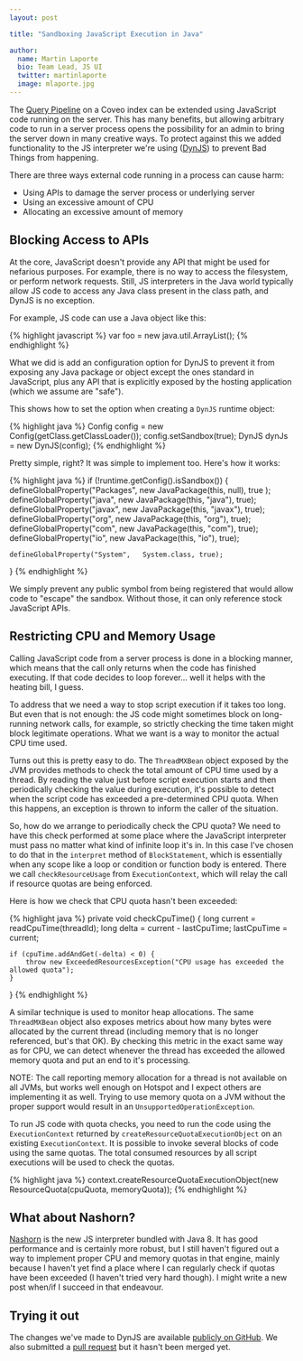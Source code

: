 ```yaml
---
layout: post

title: "Sandboxing JavaScript Execution in Java"

author:
  name: Martin Laporte
  bio: Team Lead, JS UI
  twitter: martinlaporte
  image: mlaporte.jpg
---
```


The [Query Pipeline](https://developers.coveo.com/display/SearchREST/Managing+the+Query+Execution+Pipeline) on a Coveo index can be extended using JavaScript code running on the server. This has many benefits, but allowing arbitrary code to run in a server process opens the possibility for an admin to bring the server down in many creative ways. To protect against this we added functionality to the JS interpreter we're using ([DynJS](https://github.com/dynjs/dynjs)) to prevent Bad Things from happening.

<!-- more -->

There are three ways external code running in a process can cause harm:

* Using APIs to damage the server process or underlying server
* Using an excessive amount of CPU
* Allocating an excessive amount of memory

## Blocking Access to APIs

At the core, JavaScript doesn't provide any API that might be used for nefarious purposes. For example, there is no way to access the filesystem, or perform network requests. Still, JS interpreters in the Java world typically allow JS code to access any Java class present in the class path, and DynJS is no exception.

For example, JS code can use a Java object like this:

{% highlight javascript %}
var foo = new java.util.ArrayList();
{% endhighlight %}

What we did is add an configuration option for DynJS to prevent it from exposing any Java package or object except the ones standard in JavaScript, plus any API that is explicitly exposed by the hosting application (which we assume are "safe").

This shows how to set the option when creating a `DynJS` runtime object:

{% highlight java %}
Config config = new Config(getClass.getClassLoader());
config.setSandbox(true);
DynJS dynJs = new DynJS(config);
{% endhighlight %}

Pretty simple, right? It was simple to implement too. Here's how it works:

{% highlight java %}
if (!runtime.getConfig().isSandbox()) {
    defineGlobalProperty("Packages", new JavaPackage(this, null), true );
    defineGlobalProperty("java",     new JavaPackage(this, "java"), true);
    defineGlobalProperty("javax",    new JavaPackage(this, "javax"), true);
    defineGlobalProperty("org",      new JavaPackage(this, "org"), true);
    defineGlobalProperty("com",      new JavaPackage(this, "com"), true);
    defineGlobalProperty("io",       new JavaPackage(this, "io"), true);

    defineGlobalProperty("System",   System.class, true);
}
{% endhighlight %}

We simply prevent any public symbol from being registered that would allow code to "escape" the sandbox. Without those, it can only reference stock JavaScript APIs.

## Restricting CPU and Memory Usage

Calling JavaScript code from a server process is done in a blocking manner, which means that the call only returns when the code has finished executing. If that code decides to loop forever... well it helps with the heating bill, I guess.

To address that we need a way to stop script execution if it takes too long. But even that is not enough: the JS code might sometimes block on long-running network calls, for example, so strictly checking the time taken might block legitimate operations. What we want is a way to monitor the actual CPU time used.

Turns out this is pretty easy to do. The `ThreadMXBean` object exposed by the JVM provides methods to check the total amount of CPU time used by a thread. By reading the value just before script execution starts and then periodically checking the value during execution, it's possible to detect when the script code has exceeded a pre-determined CPU quota. When this happens, an exception is thrown to inform the caller of the situation.

So, how do we arrange to periodically check the CPU quota? We need to have this check performed at some place where the JavaScript interpreter must pass no matter what kind of infinite loop it's in. In this case I've chosen to do that in the `interpret` method of `BlockStatement`, which is essentially when any scope like a loop or condition or function body is entered. There we call `checkResourceUsage` from `ExecutionContext`, which will relay the call if resource quotas are being enforced.

Here is how we check that CPU quota hasn't been exceeded:

{% highlight java %}
private void checkCpuTime() {
    long current = readCpuTime(threadId);
    long delta = current - lastCpuTime;
    lastCpuTime = current;

    if (cpuTime.addAndGet(-delta) < 0) {
        throw new ExceededResourcesException("CPU usage has exceeded the allowed quota");
    }
}
{% endhighlight %}

A similar technique is used to monitor heap allocations. The same `ThreadMXBean` object also exposes metrics about how many bytes were allocated by the current thread (including memory that is no longer referenced, but's that OK). By checking this metric in the exact same way as for CPU, we can detect whenever the thread has exceeded the allowed memory quota and put an end to it's processing.

NOTE: The call reporting memory allocation for a thread is not available on all JVMs, but works well enough on Hotspot and I expect others are implementing it as well. Trying to use memory quota on a JVM without the proper support would result in an `UnsupportedOperationException`.

To run JS code with quota checks, you need to run the code using the `ExecutionContext` returned by `createResourceQuotaExecutionObject` on an existing `ExecutionContext`. It is possible to invoke several blocks of code using the same quotas. The total consumed resources by all script executions will be used to check the quotas.

{% highlight java %}
context.createResourceQuotaExecutionObject(new ResourceQuota(cpuQuota, memoryQuota));
{% endhighlight %}

## What about Nashorn?

[Nashorn](http://openjdk.java.net/projects/nashorn/) is the new JS interpreter bundled with Java 8. It has good performance and is certainly more robust, but I still haven't figured out a way to implement proper CPU and memory quotas in that engine, mainly because I haven't yet find a place where I can regularly check if quotas have been exceeded (I haven't tried very hard though). I might write a new post when/if I succeed in that endeavour.

## Trying it out

The changes we've made to DynJS are available [publicly on GitHub](https://github.com/Coveo/dynjs/tree/resource-quotas). We also submitted a [pull request](https://github.com/dynjs/dynjs/pull/154) but it hasn't been merged yet.
